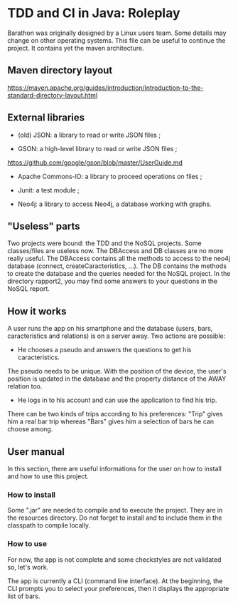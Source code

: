 # TDD and CI in Java: Roleplay
Barathon was originally designed by a Linux users team. Some details may change on other operating systems. This file can be useful to continue the project.
It contains yet the maven architecture.

## Maven directory layout
https://maven.apache.org/guides/introduction/introduction-to-the-standard-directory-layout.html

## External libraries
* (old) JSON: a library to read or write JSON files ;

* GSON: a high-level library to read or write JSON files ;

https://github.com/google/gson/blob/master/UserGuide.md

* Apache Commons-IO: a library to proceed operations on files ;

* Junit: a test module ;

* Neo4j: a library to access Neo4j, a database working with graphs.

## "Useless" parts
Two projects were bound: the TDD and the NoSQL projects. Some classes/files are useless now. The DBAccess and DB classes are no more really useful. The DBAccess contains all the methods to access to the neo4j database (connect, createCaracteristics, ...). The DB contains the methods to create the database and the queries needed for the NoSQL project.
In the directory rapport2, you may find some answers to your questions in the NoSQL report.

## How it works
A user runs the app on his smartphone and the database (users, bars, caracteristics and relations) is on a server away. Two actions are possible:
* He chooses a pseudo and answers the questions to get his caracteristics.

The pseudo needs to be unique. With the position of the device, the user's position is updated in the database and the property distance of the AWAY relation too.

* He logs in to his account and can use the application to find his trip.

There can be two kinds of trips according to his preferences: "Trip" gives him a real bar trip whereas "Bars" gives him a selection of bars he can choose among. 

## User manual
In this section, there are useful informations for the user on how to install and how to use this project.

### How to install
Some ".jar" are needed to compile and to execute the project. They are in the resources directory. Do not forget to install and to include them in the classpath to compile locally.

### How to use
For now, the app is not complete and some checkstyles are not validated so, let's work.

The app is currently a CLI (command line interface). At the beginning, the CLI prompts you to select your preferences, then it displays the appropriate list of bars.


